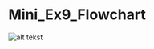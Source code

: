 # Mini_Ex9_Flowchart
![alt tekst](https://github.com/MathiasTvilling/Mini_Ex9_Flowchart/blob/master/Sk%C3%A6rmbillede%202018-04-16%20kl.%2012.27.08.png)
